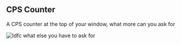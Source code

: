 ## CPS Counter
A CPS counter at the top of your window, what more can you ask for

![Idfc what else you have to ask for](https://i.vgy.me/kvcg2p.png)